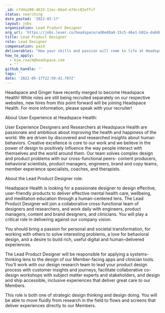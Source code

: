 ```yaml
---
_id: c7d4a200-d633-11ec-8da4-e7dcc02effcf
status: searching
date_posted: '2022-05-17'
layout: jobs
organization: Lead Product Designer
org_url: 'https://jobs.lever.co/headspace/ad0ed8a0-15c5-46e1-b02a-da0d8bf450c1'
title: Lead Product Designer
role: Lead Designer
compensation: paid
deliverables: "How your skills and passion will come to life at Headspace Health:\r\nLead design projects across the entire product lifecycle\r\nWork day-to-day in a cross-functional team of engineers, product designers, brand designers, content producers, and product managers to build and test new experiences that directly help the mental health and wellbeing of our Members\r\nRapidly produce multiple concepts and prototypes; knowing when to apply pixel-perfect attention to detail, and when to make low-fi sketches\r\nProactively identify opportunities to improve our existing consumer product\r\nHelp set a vision for the user experience and create a space for others to collaborate\r\nBalance customer experience and business impact with speed and quality; design for business outcomes while remaining customer-focused\r\nHelp drive accountability for designers on the team, which includes full team participation in crits, reviews and ensuring releases meet design specs\r\nLead cross-functional idea generation sessions and brainstorms\r\nEffectively “sell” design solutions to stakeholders through design storytelling and by demonstrating a human-centered design approach & hypothesis driven process\r\nBe autonomous. You take full ownership of your work and drive your personal development. And you take responsibility for every last detail, every step of the way.\r\nWhat you’ve accomplished:\r\n7+ years in design consultancies or product companies using human insights to guide design work\r\nStrong design portfolio that demonstrates a human-centered approach to design\r\n1-2+ years working within mental health, healthcare, meditation or wellbeing services is a plus\r\nExcellent at facilitating collaborative creative workshops, especially with interdisciplinary teams\r\nStrong relationship-building skills to socialize ideas within the organization and external partnerships\r\n“Sensemaking” skills to find direction and meaning in quantitative and qualitative data\r\nAble to make abductive leaps to originate exciting new concepts that meet human needs\r\nSome people management experience is a bonus\r\nDesired skills & traits for this role:\r\nStrong experience using Figma\r\nContent strategy and IA planning skills\r\nPassion for inclusive and accessible design\r\nAttention to detail and a strong visual point of view\r\nComfort working with and contributing to design systems\r\nExpert knowledge of iOS and Android interface patterns and behaviors\r\nSkill with following design requirements as well as generating your own\r\nSkill testing your work, from concepts to wires to clickable prototypes and in-product experiments\r\nDesire to iterate based on learnings\r\nExcited about envisioning the future of digital healthcare experiences"
how_to_apply:
  - kim.roach@headspace.com
  - ''
github_handle: ''
tags: ''
date: '2022-05-17T22:50:42.707Z'
---
```

Headspace and Ginger have recently merged to become Headspace Health! While roles are still being recruited separately on our respective websites, new hires from this point forward will be joining Headspace Health. For more information, please speak with your recruiter! 

About User Experience at Headspace Health:

User Experience Designers and Researchers at Headspace Health are passionate and ambitious about improving the health and happiness of the world. We are driven by discovered and researched insights about human behaviors. Creative excellence is core to our work and we believe in the power of design to positively influence the way people interact with themselves and the world around them. Our team solves complex design and product problems with our cross-functional peers- content producers, behavioral scientists, product managers, engineers, brand and copy teams, member experience specialists, coaches, and therapists.

About the Lead Product Designer role:

Headspace Health is looking for a passionate designer to design effective, user-friendly products to deliver effective mental health care, wellbeing, and meditation education through a human-centered lens. The Lead Product Designer will join a collaborative cross-functional team of designers and researchers, and work daily with engineers, product managers, content and brand designers, and clinicians. You will play a critical role in delivering against our company vision.

You should bring a passion for personal and societal transformation, for working with others to solve interesting problems, a love for behavioral design, and a desire to build rich, useful digital and human-delivered experiences.

The Lead Product Designer will be responsible for applying a systems-thinking lens to the design of our Member-facing apps and clinician tools. You’ll work with our design research team to lead your product design process with customer insights and journeys, facilitate collaborative co-design workshops with subject matter experts and stakeholders, and design and ship accessible, inclusive experiences that deliver great care to our Members.

This role is both one of strategic design thinking and design doing. You will be able to move fluidly from research in the field to flows and screens that deliver experiences directly to our Members.
